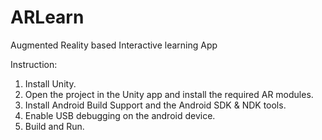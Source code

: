 # ARLearn
Augmented Reality based Interactive learning App

Instruction:
1. Install Unity.
2. Open the project in the Unity app and install the required AR modules.
3. Install Android Build Support and the Android SDK & NDK tools.
4. Enable USB debugging on the android device.
5. Build and Run.
